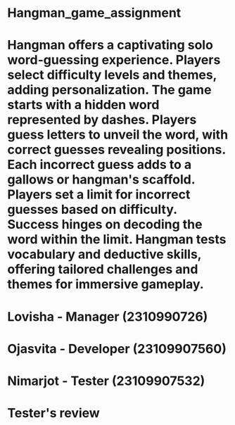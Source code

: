 # Hangman_game_assignment
# 
# Hangman offers a captivating solo word-guessing experience. Players select difficulty levels and themes, adding personalization. The game starts with a hidden word represented by dashes. Players guess letters to unveil the word, with correct guesses revealing positions. Each incorrect guess adds to a gallows or hangman's scaffold. Players set a limit for incorrect guesses based on difficulty. Success hinges on decoding the word within the limit. Hangman tests vocabulary and deductive skills, offering tailored challenges and themes for immersive gameplay.
# Lovisha - Manager (2310990726)
# Ojasvita - Developer (23109907560)
# Nimarjot - Tester (23109907532)

# Tester's review
